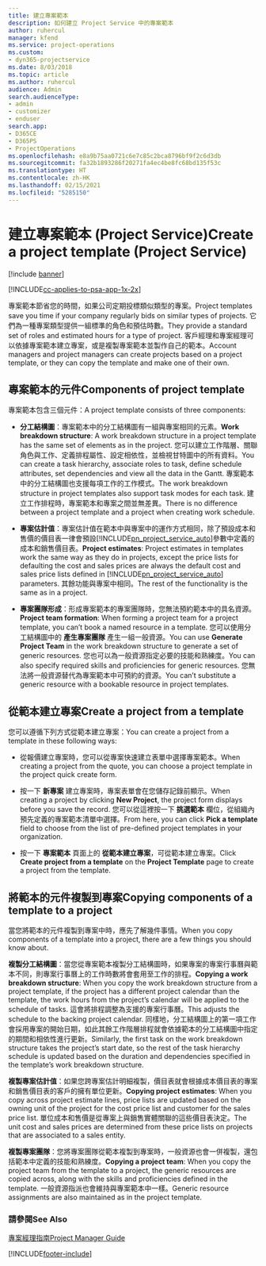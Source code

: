 ```yaml
---
title: 建立專案範本
description: 如何建立 Project Service 中的專案範本
author: ruhercul
manager: kfend
ms.service: project-operations
ms.custom:
- dyn365-projectservice
ms.date: 8/03/2018
ms.topic: article
ms.author: ruhercul
audience: Admin
search.audienceType:
- admin
- customizer
- enduser
search.app:
- D365CE
- D365PS
- ProjectOperations
ms.openlocfilehash: e8a9b75aa0721c6e7c85c2bca8796bf9f2c6d3db
ms.sourcegitcommit: fa32b1893286f20271fa4ec4be8fc68bd135f53c
ms.translationtype: HT
ms.contentlocale: zh-HK
ms.lasthandoff: 02/15/2021
ms.locfileid: "5285150"
---
```

# <a name="create-a-project-template-project-service"></a><span data-ttu-id="f0e6b-103">建立專案範本 (Project Service)</span><span class="sxs-lookup"><span data-stu-id="f0e6b-103">Create a project template (Project Service)</span></span>

[!include [banner](../includes/psa-now-project-operations.md)]

[!INCLUDE[cc-applies-to-psa-app-1x-2x](../includes/cc-applies-to-psa-app-1x-2x.md)]

<span data-ttu-id="f0e6b-104">專案範本節省您的時間，如果公司定期投標類似類型的專案。</span><span class="sxs-lookup"><span data-stu-id="f0e6b-104">Project templates save you time if your company regularly bids on similar types of projects.</span></span> <span data-ttu-id="f0e6b-105">它們為一種專案類型提供一組標準的角色和預估時數。</span><span class="sxs-lookup"><span data-stu-id="f0e6b-105">They provide a standard set of roles and estimated hours for a type of project.</span></span> <span data-ttu-id="f0e6b-106">客戶經理和專案經理可以依據專案範本建立專案，或是複製專案範本並製作自己的範本。</span><span class="sxs-lookup"><span data-stu-id="f0e6b-106">Account managers and project managers can create projects based on a project template, or they can copy the template and make one of their own.</span></span>  
  
## <a name="components-of-project-template"></a><span data-ttu-id="f0e6b-107">專案範本的元件</span><span class="sxs-lookup"><span data-stu-id="f0e6b-107">Components of project template</span></span>
 <span data-ttu-id="f0e6b-108">專案範本包含三個元件：</span><span class="sxs-lookup"><span data-stu-id="f0e6b-108">A project template consists of three components:</span></span>  
  
- <span data-ttu-id="f0e6b-109">**分工結構圖**：專案範本中的分工結構圖有一組與專案相同的元素。</span><span class="sxs-lookup"><span data-stu-id="f0e6b-109">**Work breakdown structure**: A work breakdown structure in a project template has the same set of elements as in the project.</span></span> <span data-ttu-id="f0e6b-110">您可以建立工作階層、關聯角色與工作、定義排程屬性、設定相依性，並檢視甘特圖中的所有資料。</span><span class="sxs-lookup"><span data-stu-id="f0e6b-110">You can create a task hierarchy, associate roles to task, define schedule attributes, set dependencies and view all the data in the Gantt.</span></span> <span data-ttu-id="f0e6b-111">專案範本中的分工結構圖也支援每項工作的工作模式。</span><span class="sxs-lookup"><span data-stu-id="f0e6b-111">The work breakdown structure in project templates also support task modes for each task.</span></span> <span data-ttu-id="f0e6b-112">建立工作排程時，專案範本和專案之間並無差異。</span><span class="sxs-lookup"><span data-stu-id="f0e6b-112">There is no difference between a project template and a project when creating work schedule.</span></span>  
  
- <span data-ttu-id="f0e6b-113">**專案估計值**：專案估計值在範本中與專案中的運作方式相同，除了預設成本和售價的價目表一律會預設[!INCLUDE[pn_project_service_auto](../includes/pn-project-service-auto.md)]參數中定義的成本和銷售價目表。</span><span class="sxs-lookup"><span data-stu-id="f0e6b-113">**Project estimates**: Project estimates in templates work the same way as they do in projects, except the price lists for defaulting the cost and sales prices are always the default cost and sales price lists defined in [!INCLUDE[pn_project_service_auto](../includes/pn-project-service-auto.md)] parameters.</span></span> <span data-ttu-id="f0e6b-114">其餘功能與專案中相同。</span><span class="sxs-lookup"><span data-stu-id="f0e6b-114">The rest of the functionality is the same as in a project.</span></span>  
  
- <span data-ttu-id="f0e6b-115">**專案團隊形成**：形成專案範本的專案團隊時，您無法預約範本中的具名資源。</span><span class="sxs-lookup"><span data-stu-id="f0e6b-115">**Project team formation**: When forming a project team for a project template, you can’t book a named resource in a template.</span></span> <span data-ttu-id="f0e6b-116">您可以使用分工結構圖中的 **產生專案團隊** 產生一組一般資源。</span><span class="sxs-lookup"><span data-stu-id="f0e6b-116">You can use **Generate Project Team** in the work breakdown structure to generate a set of generic resources.</span></span> <span data-ttu-id="f0e6b-117">您也可以為一般資源指定必要的技能和熟練度。</span><span class="sxs-lookup"><span data-stu-id="f0e6b-117">You can also specify required skills and proficiencies for generic resources.</span></span> <span data-ttu-id="f0e6b-118">您無法將一般資源替代為專案範本中可預約的資源。</span><span class="sxs-lookup"><span data-stu-id="f0e6b-118">You can’t substitute a generic resource with a bookable resource in project templates.</span></span>  
  
## <a name="create-a-project-from-a-template"></a><span data-ttu-id="f0e6b-119">從範本建立專案</span><span class="sxs-lookup"><span data-stu-id="f0e6b-119">Create a project from a template</span></span>  
 <span data-ttu-id="f0e6b-120">您可以遵循下列方式從範本建立專案：</span><span class="sxs-lookup"><span data-stu-id="f0e6b-120">You can create a project from a template in these following ways:</span></span>  
  
-   <span data-ttu-id="f0e6b-121">從報價建立專案時，您可以從專案快速建立表單中選擇專案範本。</span><span class="sxs-lookup"><span data-stu-id="f0e6b-121">When creating a project from the quote, you can choose a project template in the project quick create form.</span></span>  
  
-   <span data-ttu-id="f0e6b-122">按一下 **新專案** 建立專案時，專案表單會在您儲存記錄前顯示。</span><span class="sxs-lookup"><span data-stu-id="f0e6b-122">When creating a project by clicking **New Project**, the project form displays before you save the record.</span></span> <span data-ttu-id="f0e6b-123">您可以從這裡按一下 **挑選範本** 欄位，從組織內預先定義的專案範本清單中選擇。</span><span class="sxs-lookup"><span data-stu-id="f0e6b-123">From here, you can click **Pick a template** field to choose from the list of pre-defined project templates in your organization.</span></span>  
  
-   <span data-ttu-id="f0e6b-124">按一下 **專案範本** 頁面上的 **從範本建立專案**，可從範本建立專案。</span><span class="sxs-lookup"><span data-stu-id="f0e6b-124">Click **Create project from a template** on the **Project Template** page to create a project from the template.</span></span>  
  
## <a name="copying-components-of-a-template-to-a-project"></a><span data-ttu-id="f0e6b-125">將範本的元件複製到專案</span><span class="sxs-lookup"><span data-stu-id="f0e6b-125">Copying components of a template to a project</span></span>  
 <span data-ttu-id="f0e6b-126">當您將範本的元件複製到專案中時，應先了解幾件事情。</span><span class="sxs-lookup"><span data-stu-id="f0e6b-126">When you copy components of a template into a project, there are a few things you should know about.</span></span>  
  
 <span data-ttu-id="f0e6b-127">**複製分工結構圖**：當您從專案範本複製分工結構圖時，如果專案的專案行事曆與範本不同，則專案行事曆上的工作時數將會套用至工作的排程。</span><span class="sxs-lookup"><span data-stu-id="f0e6b-127">**Copying a work breakdown structure**: When you copy the work breakdown structure from a project template, if the project has a different project calendar than the template, the work hours from the project’s calendar will be applied to the schedule of tasks.</span></span> <span data-ttu-id="f0e6b-128">這會將排程調整為支援的專案行事曆。</span><span class="sxs-lookup"><span data-stu-id="f0e6b-128">This adjusts the schedule to the backing project calendar.</span></span> <span data-ttu-id="f0e6b-129">同樣地，分工結構圖上的第一項工作會採用專案的開始日期，如此其餘工作階層排程就會依據範本的分工結構圖中指定的期間和相依性進行更新。</span><span class="sxs-lookup"><span data-stu-id="f0e6b-129">Similarly, the first task on the work breakdown structure takes the project’s start date, so the rest of the task hierarchy schedule is updated based on the duration and dependencies specified in the template’s work breakdown structure.</span></span>  
  
 <span data-ttu-id="f0e6b-130">**複製專案估計值**：如果您跨專案估計明細複製，價目表就會根據成本價目表的專案和銷售價目表的客戶的擁有單位更新。</span><span class="sxs-lookup"><span data-stu-id="f0e6b-130">**Copying project estimates**: When you copy across project estimate lines, price lists are updated based on the owning unit of the project for the cost price list and customer for the sales price list.</span></span> <span data-ttu-id="f0e6b-131">單位成本和售價是從專案上與銷售實體關聯的這些價目表決定。</span><span class="sxs-lookup"><span data-stu-id="f0e6b-131">The unit cost and sales prices are determined from these price lists on projects that are associated to a sales entity.</span></span>  
  
 <span data-ttu-id="f0e6b-132">**複製專案團隊**：您將專案團隊從範本複製到專案時，一般資源也會一併複製，還包括範本中定義的技能和熟練度。</span><span class="sxs-lookup"><span data-stu-id="f0e6b-132">**Copying a project team**: When you copy the project team from the template to a project, the generic resources are copied across, along with the skills and proficiencies defined in the template.</span></span> <span data-ttu-id="f0e6b-133">一般資源指派也會維持與專案範本中一樣。</span><span class="sxs-lookup"><span data-stu-id="f0e6b-133">Generic resource assignments are also maintained as in the project template.</span></span>  
  
### <a name="see-also"></a><span data-ttu-id="f0e6b-134">請參閱</span><span class="sxs-lookup"><span data-stu-id="f0e6b-134">See Also</span></span>  
 [<span data-ttu-id="f0e6b-135">專案經理指南</span><span class="sxs-lookup"><span data-stu-id="f0e6b-135">Project Manager Guide</span></span>](../psa/project-manager-guide.md)


[!INCLUDE[footer-include](../includes/footer-banner.md)]